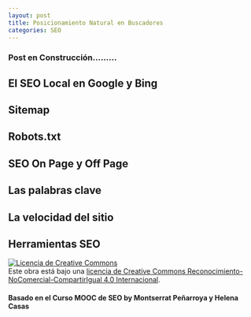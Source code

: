 ```yaml
---
layout: post
title: Posicionamiento Natural en Buscadores
categories: SEO
---
```


### Post en Construcción.........

## El SEO Local en Google y Bing

## Sitemap

## Robots.txt

## SEO On Page y Off Page

## Las palabras clave 

## La velocidad del sitio 

## Herramientas SEO

<a rel="license" href="http://creativecommons.org/licenses/by-nc-sa/4.0/"><img alt="Licencia de Creative Commons" style="border-width:0" src="https://i.creativecommons.org/l/by-nc-sa/4.0/88x31.png" /></a><br />Este obra está bajo una <a rel="license" href="http://creativecommons.org/licenses/by-nc-sa/4.0/">licencia de Creative Commons Reconocimiento-NoComercial-CompartirIgual 4.0 Internacional</a>.
#### Basado en el Curso MOOC de SEO by Montserrat Peñarroya y Helena Casas
